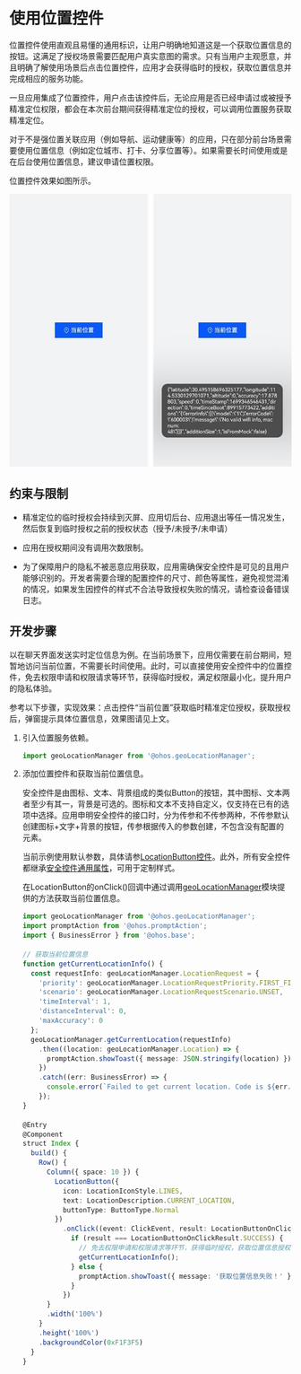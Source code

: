 # 使用位置控件

位置控件使用直观且易懂的通用标识，让用户明确地知道这是一个获取位置信息的按钮。这满足了授权场景需要匹配用户真实意图的需求。只有当用户主观愿意，并且明确了解使用场景后点击位置控件，应用才会获得临时的授权，获取位置信息并完成相应的服务功能。

一旦应用集成了位置控件，用户点击该控件后，无论应用是否已经申请过或被授予精准定位权限，都会在本次前台期间获得精准定位的授权，可以调用位置服务获取精准定位。

对于不是强位置关联应用（例如导航、运动健康等）的应用，只在部分前台场景需要使用位置信息（例如定位城市、打卡、分享位置等）。如果需要长时间使用或是在后台使用位置信息，建议申请位置权限。

位置控件效果如图所示。

![zh-cn_image_0000001701982064](figures/zh-cn_image_0000001701982064.png)


## 约束与限制

- 精准定位的临时授权会持续到灭屏、应用切后台、应用退出等任一情况发生，然后恢复到临时授权之前的授权状态（授予/未授予/未申请）

- 应用在授权期间没有调用次数限制。

- 为了保障用户的隐私不被恶意应用获取，应用需确保安全控件是可见的且用户能够识别的。开发者需要合理的配置控件的尺寸、颜色等属性，避免视觉混淆的情况，如果发生因控件的样式不合法导致授权失败的情况，请检查设备错误日志。


## 开发步骤

以在聊天界面发送实时定位信息为例。在当前场景下，应用仅需要在前台期间，短暂地访问当前位置，不需要长时间使用。此时，可以直接使用安全控件中的位置控件，免去权限申请和权限请求等环节，获得临时授权，满足权限最小化，提升用户的隐私体验。

参考以下步骤，实现效果：点击控件“当前位置”获取临时精准定位授权，获取授权后，弹窗提示具体位置信息，效果图请见上文。

1. 引入位置服务依赖。
   
   ```ts
   import geoLocationManager from '@ohos.geoLocationManager';
   ```

2. 添加位置控件和获取当前位置信息。
   
   安全控件是由图标、文本、背景组成的类似Button的按钮，其中图标、文本两者至少有其一，背景是可选的。图标和文本不支持自定义，仅支持在已有的选项中选择。应用申明安全控件的接口时，分为传参和不传参两种，不传参默认创建图标+文字+背景的按钮，传参根据传入的参数创建，不包含没有配置的元素。

   当前示例使用默认参数，具体请参[LocationButton控件](../../reference/apis-arkui/arkui-ts/ts-security-components-locationbutton.md)。此外，所有安全控件都继承[安全控件通用属性](../../reference/apis-arkui/arkui-ts/ts-securitycomponent-attributes.md)，可用于定制样式。

   在LocationButton的onClick()回调中通过调用[geoLocationManager](../../reference/apis-location-kit/js-apis-geoLocationManager.md)模块提供的方法获取当前位置信息。

   ```ts
   import geoLocationManager from '@ohos.geoLocationManager';
   import promptAction from '@ohos.promptAction';
   import { BusinessError } from '@ohos.base';
   
   // 获取当前位置信息
   function getCurrentLocationInfo() {
     const requestInfo: geoLocationManager.LocationRequest = {
       'priority': geoLocationManager.LocationRequestPriority.FIRST_FIX,
       'scenario': geoLocationManager.LocationRequestScenario.UNSET,
       'timeInterval': 1,
       'distanceInterval': 0,
       'maxAccuracy': 0
     };
     geoLocationManager.getCurrentLocation(requestInfo)
       .then((location: geoLocationManager.Location) => {
         promptAction.showToast({ message: JSON.stringify(location) });
       })
       .catch((err: BusinessError) => {
         console.error(`Failed to get current location. Code is ${err.code}, message is ${err.message}`);
       });
   }
   
   @Entry
   @Component
   struct Index {
     build() {
       Row() {
         Column({ space: 10 }) {
           LocationButton({
             icon: LocationIconStyle.LINES,
             text: LocationDescription.CURRENT_LOCATION,
             buttonType: ButtonType.Normal
           })
             .onClick((event: ClickEvent, result: LocationButtonOnClickResult) => {
               if (result === LocationButtonOnClickResult.SUCCESS) {
                 // 免去权限申请和权限请求等环节，获得临时授权，获取位置信息授权
                 getCurrentLocationInfo();
               } else {
                 promptAction.showToast({ message: '获取位置信息失败！' })
               }
             })
         }
         .width('100%')
       }
       .height('100%')
       .backgroundColor(0xF1F3F5)
     }
   }
   ```

